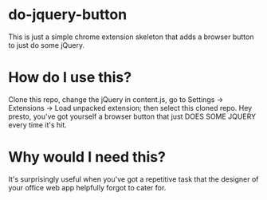 # do-jquery-button
This is just a simple chrome extension skeleton that adds a browser button to just do some jQuery.

# How do I use this?
Clone this repo, change the jQuery in content.js, go to Settings -> Extensions -> Load unpacked extension; then select this cloned repo. Hey presto, you've got yourself a browser button that just DOES SOME JQUERY every time it's hit. 

# Why would I need this?
It's surprisingly useful when you've got a repetitive task that the designer of your office web app helpfully forgot to cater for.

